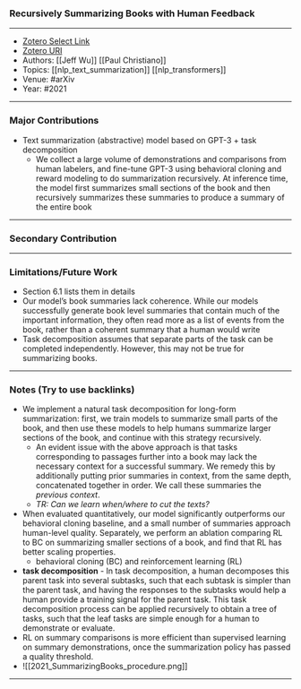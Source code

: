 ### Recursively Summarizing Books with Human Feedback
---
- [Zotero Select Link](zotero://select/groups/2480461/items/YDAFFY2X)
- [Zotero URI](https://www.zotero.org/groups/2480461/items/YDAFFY2X)
- Authors: [[Jeff Wu]] [[Paul Christiano]] 
- Topics: [[nlp_text_summarization]] [[nlp_transformers]]
- Venue: #arXiv 
- Year: #2021
---
### Major Contributions
- Text summarization (abstractive) model based on GPT-3 + task decomposition
	- We collect a large volume of demonstrations and comparisons from human labelers, and fine-tune GPT-3 using behavioral cloning and reward modeling to do summarization recursively. At inference time, the model first summarizes small sections of the book and then recursively summarizes these summaries to produce a summary of the entire book
---
### Secondary Contribution
---
### Limitations/Future Work
- Section 6.1 lists them in details
- Our model’s book summaries lack coherence. While our models successfully generate book level summaries that contain much of the important information, they often read more as a list of events from the book, rather than a coherent summary that a human would write
- Task decomposition assumes that separate parts of the task can be completed independently. However, this may not be true for summarizing books.
---
### Notes (Try to use backlinks)
- We implement a natural task decomposition for long-form summarization: first, we train models to summarize small parts of the book, and then use these models to help humans summarize larger sections of the book, and continue with this strategy recursively.
	- An evident issue with the above approach is that tasks corresponding to passages further into a book may lack the necessary context for a successful summary. We remedy this by additionally putting prior summaries in context, from the same depth, concatenated together in order. We call these summaries the *previous context*.
	- *TR: Can we learn when/where to cut the texts?*
- When evaluated quantitatively, our model significantly outperforms our behavioral cloning baseline, and a small number of summaries approach human-level quality. Separately, we perform an ablation comparing RL to BC on summarizing smaller sections of a book, and find that RL has better scaling properties.
	- behavioral cloning (BC) and reinforcement learning (RL)
- **task decomposition** - In task decomposition, a human decomposes this parent task into several subtasks, such that each subtask is simpler than the parent task, and having the responses to the subtasks would help a human provide a training signal for the parent task. This task decomposition process can be applied recursively to obtain a tree of tasks, such that the leaf tasks are simple enough for a human to demonstrate or evaluate.
- RL on summary comparisons is more efficient than supervised learning on summary demonstrations, once the summarization policy has passed a quality threshold.
-  ![[2021_SummarizingBooks_procedure.png]]
---

